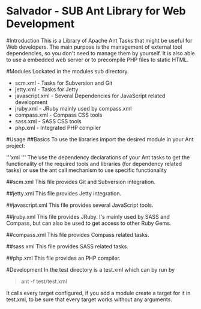 Salvador - SUB Ant Library for Web Development
==============================================

#Introduction
This is a Library of Apache Ant Tasks that might be useful for Web developers. The main purpose is the management of external tool dependencies, so you don't need to manage them by yourself. It is also able to use a embedded web server or to precompile PHP files to static HTML.

#Modules
Lockated in the modules sub directory.
* scm.xml - Tasks for Subversion and Git
* jetty.xml - Tasks for Jetty
* javascript.xml - Several Dependencies for JavaScript related development
* jruby.xml - JRuby mainly used by compass.xml
* compass.xml - Compass CSS tools
* sass.xml - SASS CSS tools
* php.xml - Integrated PHP compiler

#Usage
##Basics
To use the libraries import the desired module in your Ant project:

'''xml
 <import file="./build/modules/jetty.xml"/> 
'''
The use the dependency declarations of your Ant tasks to get the functionality of the required tools and libraries (for dependency related tasks) or use the ant call mechanism to use specific functionality

##scm.xml
This file provides Git and Subversion integration.

##jetty.xml
This file provides Jetty integration.

##javascript.xml
This file provides several JavaScript tools.

##jruby.xml
This file provides JRuby. I's mainly used by SASS and Compass, but can also be used to get access to other Ruby Gems.

##compass.xml
This file provides Compass related tasks.

##sass.xml
This file provides SASS related tasks.

##php.xml
This file provides an PHP compiler.

#Development
In the test directory is a test.xml which can by run by
>ant -f test/test.xml

It calls every target configured, if you add a module create a target for it in test.xml, to be sure that every target works without any arguments. 